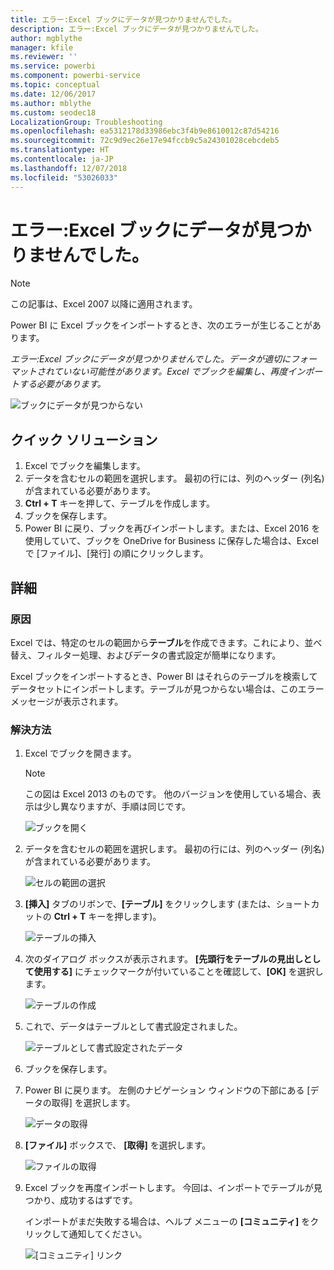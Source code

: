 ```yaml
---
title: エラー:Excel ブックにデータが見つかりませんでした。
description: エラー:Excel ブックにデータが見つかりませんでした。
author: mgblythe
manager: kfile
ms.reviewer: ''
ms.service: powerbi
ms.component: powerbi-service
ms.topic: conceptual
ms.date: 12/06/2017
ms.author: mblythe
ms.custom: seodec18
LocalizationGroup: Troubleshooting
ms.openlocfilehash: ea5312178d33986ebc3f4b9e8610012c87d54216
ms.sourcegitcommit: 72c9d9ec26e17e94fccb9c5a24301028cebcdeb5
ms.translationtype: HT
ms.contentlocale: ja-JP
ms.lasthandoff: 12/07/2018
ms.locfileid: "53026033"
---
```

# <a name="error-we-couldnt-find-any-data-in-your-excel-workbook"></a>エラー:Excel ブックにデータが見つかりませんでした。

>[!NOTE]
>この記事は、Excel 2007 以降に適用されます。

Power BI に Excel ブックをインポートするとき、次のエラーが生じることがあります。

*エラー:Excel ブックにデータが見つかりませんでした。データが適切にフォーマットされていない可能性があります。Excel でブックを編集し、再度インポートする必要があります。*

![ブックにデータが見つからない](media/service-admin-troubleshoot-excel-workbook-data/pbi_wecouldntfindanydata.png)

## <a name="quick-solution"></a>クイック ソリューション
1. Excel でブックを編集します。
2. データを含むセルの範囲を選択します。 最初の行には、列のヘッダー (列名) が含まれている必要があります。
3. **Ctrl + T** キーを押して、テーブルを作成します。
4. ブックを保存します。
5. Power BI に戻り、ブックを再びインポートします。または、Excel 2016 を使用していて、ブックを OneDrive for Business に保存した場合は、Excel で [ファイル]、[発行] の順にクリックします。

## <a name="details"></a>詳細
### <a name="cause"></a>原因
Excel では、特定のセルの範囲から**テーブル**を作成できます。これにより、並べ替え、フィルター処理、およびデータの書式設定が簡単になります。

Excel ブックをインポートするとき、Power BI はそれらのテーブルを検索してデータセットにインポートします。テーブルが見つからない場合は、このエラー メッセージが表示されます。

### <a name="solution"></a>解決方法
1. Excel でブックを開きます。 
    >[!NOTE]
    >この図は Excel 2013 のものです。 他のバージョンを使用している場合、表示は少し異なりますが、手順は同じです。
    
    ![ブックを開く](media/service-admin-troubleshoot-excel-workbook-data/pbi_trb_xlwksht1.png)
2. データを含むセルの範囲を選択します。 最初の行には、列のヘッダー (列名) が含まれている必要があります。
   
    ![セルの範囲の選択](media/service-admin-troubleshoot-excel-workbook-data/pbi_trb_xlwksht2.png)
3. **[挿入]** タブのリボンで、**[テーブル]** をクリックします  (または、ショートカットの **Ctrl + T** キーを押します)。
   
    ![テーブルの挿入](media/service-admin-troubleshoot-excel-workbook-data/pbi_trb_xlwksht3.png)
4. 次のダイアログ ボックスが表示されます。 **[先頭行をテーブルの見出しとして使用する]** にチェックマークが付いていることを確認して、**[OK]** を選択します。
   
    ![テーブルの作成](media/service-admin-troubleshoot-excel-workbook-data/pbi_trb_xlcreatetbl.png)
5. これで、データはテーブルとして書式設定されました。
   
    ![テーブルとして書式設定されたデータ](media/service-admin-troubleshoot-excel-workbook-data/pbi_trb_xltbl.png)
6. ブックを保存します。
7. Power BI に戻ります。 左側のナビゲーション ウィンドウの下部にある [データの取得] を選択します。
   
    ![データの取得](media/service-admin-troubleshoot-excel-workbook-data/pbi_getdata.png)
8. **[ファイル]** ボックスで、 **[取得]** を選択します。
   
    ![ファイルの取得](media/service-admin-troubleshoot-excel-workbook-data/pbi_getfiles.png)
9. Excel ブックを再度インポートします。 今回は、インポートでテーブルが見つかり、成功するはずです。
   
    インポートがまだ失敗する場合は、ヘルプ メニューの **[コミュニティ]** をクリックして通知してください。
   
    ![[コミュニティ] リンク](media/service-admin-troubleshoot-excel-workbook-data/pbi_questionmenucommunity.png)
